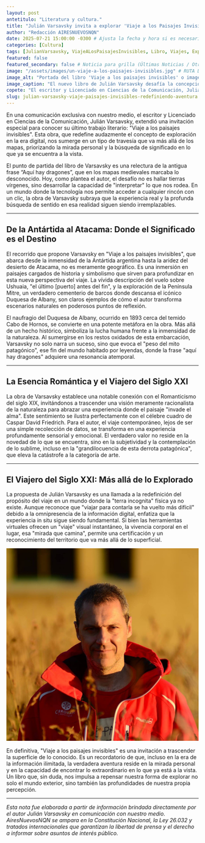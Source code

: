 ```yaml
---
layout: post
antetitulo: "Literatura y cultura."
title: "Julián Varsavsky invita a explorar 'Viaje a los Paisajes Invisibles': edefiniendo la aventura en un mundo hiperconectado."
author: "Redacción AIRESNUEVOSNQN"
date: 2025-07-21 15:00:00 -0300 # Ajusta la fecha y hora si es necesario (asumo una hora posterior a la recepción de la comunicación)
categories: [Cultura]
tags: [JulianVarsavsky, ViajeALosPaisajesInvisibles, Libro, Viajes, Exploracion, Romanticismo, Antartida, Atacama, Patagonia, CaboDeHornos, DuquesaDeAlbany, LiteraturaDeViajes, Percepcion, Escritor, Comunicacion]
featured: false
featured_secondary: false # Noticia para grilla (Últimas Noticias / Otras Grillas)
image: "/assets/images/un-viaje-a-los-paisajes-invisibles.jpg" # RUTA DE LA IMAGEN (SUGERENCIA: 400px de ancho por 225px de alto - proporción 16:9)
image_alt: "Portada del libro 'Viaje a los paisajes invisibles' o imagen de Julián Varsavsky."
image_caption: "El nuevo libro de Julián Varsavsky desafía la concepción tradicional del viaje."
copete: "El escritor y Licenciado en Ciencias de la Comunicación, Julián Varsavsky, extendió una invitación especial para conocer su último trabajo literario: 'Viaje a los paisajes invisibles' de Antártida a Atacama."
slug: julian-varsavsky-viaje-paisajes-invisibles-redefiniendo-aventura
---
```


En una comunicación exclusiva con nuestro medio, el escritor y Licenciado en Ciencias de la Comunicación, Julián Varsavsky, extendió una invitación especial para conocer su último trabajo literario: "Viaje a los paisajes invisibles". Esta obra, que redefine audazmente el concepto de exploración en la era digital, nos sumerge en un tipo de travesía que va más allá de los mapas, priorizando la mirada personal y la búsqueda de significado en lo que ya se encuentra a la vista.

El punto de partida del libro de Varsavsky es una relectura de la antigua frase “Aquí hay dragones”, que en los mapas medievales marcaba lo desconocido. Hoy, como plantea el autor, el desafío no es hallar tierras vírgenes, sino desarrollar la capacidad de "interpretar" lo que nos rodea. En un mundo donde la tecnología nos permite acceder a cualquier rincón con un clic, la obra de Varsavsky subraya que la experiencia real y la profunda búsqueda de sentido en esa realidad siguen siendo irremplazables.

---

## De la Antártida al Atacama: Donde el Significado es el Destino 

El recorrido que propone Varsavsky en "Viaje a los paisajes invisibles", que abarca desde la inmensidad de la Antártida argentina hasta la aridez del desierto de Atacama, no es meramente geográfico. Es una inmersión en paisajes cargados de historia y simbolismo que sirven para profundizar en esta nueva perspectiva del viaje. La vívida descripción del vuelo sobre Ushuaia, "el último [puerto] antes del fin", y la exploración de la Península Mitre, un verdadero cementerio de barcos donde descansa el icónico Duquesa de Albany, son claros ejemplos de cómo el autor transforma escenarios naturales en poderosos puntos de reflexión.

El naufragio del Duquesa de Albany, ocurrido en 1893 cerca del temido Cabo de Hornos, se convierte en una potente metáfora en la obra. Más allá de un hecho histórico, simboliza la lucha humana frente a la inmensidad de la naturaleza. Al sumergirse en los restos oxidados de esta embarcación, Varsavsky no solo narra un suceso, sino que evoca el "peso del mito patagónico", ese fin del mundo habitado por leyendas, donde la frase "aquí hay dragones" adquiere una resonancia atemporal.

---

## La Esencia Romántica y el Viajero del Siglo XXI 

La obra de Varsavsky establece una notable conexión con el Romanticismo del siglo XIX, invitándonos a trascender una visión meramente racionalista de la naturaleza para abrazar una experiencia donde el paisaje "invade el alma". Este sentimiento se ilustra perfectamente con el célebre cuadro  de Caspar David Friedrich. Para el autor, el viaje contemporáneo, lejos de ser una simple recolección de datos, se transforma en una experiencia profundamente sensorial y emocional. El verdadero valor no reside en la novedad de lo que se encuentra, sino en la subjetividad y la contemplación de lo sublime, incluso en la "grandilocuencia de esta derrota patagónica", que eleva la catástrofe a la categoría de arte.

---

## El Viajero del Siglo XXI: Más allá de lo Explorado 

La propuesta de Julián Varsavsky es una llamada a la redefinición del propósito del viaje en un mundo donde la "terra incognita" física ya no existe. Aunque reconoce que "viajar para contarla se ha vuelto más difícil" debido a la omnipresencia de la información digital, enfatiza que la experiencia in situ sigue siendo fundamental. Si bien las herramientas virtuales ofrecen un "viaje" visual instantáneo, la vivencia corporal en el lugar, esa "mirada que camina", permite una certificación y un reconocimiento del territorio que va más allá de lo superficial.

![Julián Varsavsky nació el 5 de junio de 1971](/assets/images/Julian-Varsavsky.jpg) 

En definitiva, "Viaje a los paisajes invisibles" es una invitación a trascender la superficie de lo conocido. Es un recordatorio de que, incluso en la era de la información ilimitada, la verdadera aventura reside en la mirada personal y en la capacidad de encontrar lo extraordinario en lo que ya está a la vista. Un libro que, sin duda, nos impulsa a repensar nuestra forma de explorar no solo el mundo exterior, sino también las profundidades de nuestra propia percepción.

---
*Esta nota fue elaborada a partir de información brindada directamente por el autor Julián Varsavsky en comunicación con nuestro medio. AiresNuevosNQN se ampara en la Constitución Nacional, la Ley 26.032 y tratados internacionales que garantizan la libertad de prensa y el derecho a informar sobre asuntos de interés público.*